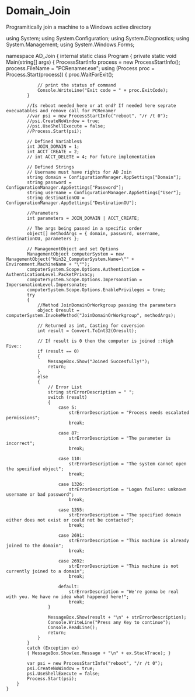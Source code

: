 # Domain_Join
Programitically join a machine to a Windows active directory


using System;
using System.Configuration;
using System.Diagnostics;
using System.Management;
using System.Windows.Forms;

namespace AD_Join
{
    internal static class Program
    {
        private static void Main(string[] args)
        {
            ProcessStartInfo process = new ProcessStartInfo();
            process.FileName = "PCRenamer.exe";
            using (Process proc = Process.Start(process))
            {
                proc.WaitForExit();

                // print the status of command
                Console.WriteLine("Exit code = " + proc.ExitCode);
            }

            //Is reboot needed here or at end? If needed here seprate execuatables and remove call for PCRenamer
            //var psi = new ProcessStartInfo("reboot", "/r /t 0");
            //psi.CreateNoWindow = true;
            //psi.UseShellExecute = false;
            //Process.Start(psi);

            // Defined Variables$
            int JOIN_DOMAIN = 1;
            int ACCT_CREATE = 2;
            // int ACCT_DELETE = 4; For future implementation

            // Defined Strings
            // Username must have rights for AD Join
            string domain = ConfigurationManager.AppSettings["Domain"];
            string password = ConfigurationManager.AppSettings["Password"];
            string username = ConfigurationManager.AppSettings["User"];
            string destinationOU = ConfigurationManager.AppSettings["DestinationOU"];

            //Parameters
            int parameters = JOIN_DOMAIN | ACCT_CREATE;

            // The args being passed in a specific order
            object[] methodArgs = { domain, password, username, destinationOU, parameters };

            // ManagementObject and set Options
            ManagementObject computerSystem = new ManagementObject("Win32_ComputerSystem.Name=\"" + Environment.MachineName + "\"");
            computerSystem.Scope.Options.Authentication = AuthenticationLevel.PacketPrivacy;
            computerSystem.Scope.Options.Impersonation = ImpersonationLevel.Impersonate;
            computerSystem.Scope.Options.EnablePrivileges = true;
            try
            {
                //Method JoinDomainOrWorkgroup passing the parameters
                object Oresult = computerSystem.InvokeMethod("JoinDomainOrWorkgroup", methodArgs);

                // Returned as int, Casting for coversion
                int result = Convert.ToInt32(Oresult);

                // If result is 0 then the computer is joined ::High Five::
                if (result == 0)
                {
                    MessageBox.Show("Joined Succesfully!");
                    return;
                }
                else
                {
                    // Error List
                    string strErrorDescription = " ";
                    switch (result)
                    {
                        case 5:
                            strErrorDescription = "Process needs escalated permissions";
                            break;

                        case 87:
                            strErrorDescription = "The parameter is incorrect";
                            break;

                        case 110:
                            strErrorDescription = "The system cannot open the specified object";
                            break;

                        case 1326:
                            strErrorDescription = "Logon failure: unknown username or bad password";
                            break;

                        case 1355:
                            strErrorDescription = "The specified domain either does not exist or could not be contacted";
                            break;

                        case 2691:
                            strErrorDescription = "This machine is already joined to the domain";
                            break;

                        case 2692:
                            strErrorDescription = "This machine is not currently joined to a domain";
                            break;

                        default:
                            strErrorDescription = "We're gonna be real with you. We have no idea what happened here!";
                            break;
                    }

                    MessageBox.Show(result + "\n" + strErrorDescription);
                    Console.WriteLine("Press any Key to continue");
                    Console.ReadLine();
                    return;
                }
            }
            catch (Exception ex)
            { MessageBox.Show(ex.Message + "\n" + ex.StackTrace); }

            var psi = new ProcessStartInfo("reboot", "/r /t 0");
            psi.CreateNoWindow = true;
            psi.UseShellExecute = false;
            Process.Start(psi);
        }
    }
